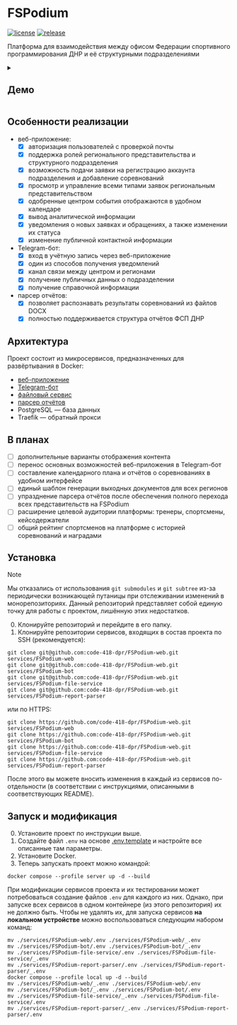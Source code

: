 # FSPodium

[![license](https://img.shields.io/github/license/code-418-dpr/FSPodium)](https://opensource.org/licenses/MIT)
[![release](https://img.shields.io/github/v/release/code-418-dpr/FSPodium?include_prereleases)](https://github.com/code-418-dpr/FSPodium/releases)

Платформа для взаимодействия между офисом Федерации спортивного программирования ДНР и её структурными подразделениями

<details>
  <summary><h2>Демо</h2></summary>
  <h3>Лендинг</h3>
  <img width="70%" src="https://github.com/user-attachments/assets/40e3d31f-1562-461c-8f19-207af52b6687" />
  <img width="70%" src="https://github.com/user-attachments/assets/5f741e2a-c969-49e8-b1bf-bbbcef4ad9d3" />
  <img width="70%" src="https://github.com/user-attachments/assets/30979753-d732-4083-8e61-d67ffc22ef91" />
  
  <h3>Публичный календарь соревнований</h3>
  <h4>Вид месяца</h4>
  <img width="70%" src="https://github.com/user-attachments/assets/cce59280-dada-4531-b10f-563bd8da436f" />
  <h4>Вид недели</h4>
  <img width="70%" src="https://github.com/user-attachments/assets/6a2a14c8-8603-434f-84de-57aa9f71ff02" />
  <h4>Фильтр подразделений</h4>
  <img width="70%" src="https://github.com/user-attachments/assets/b77e9259-e781-460e-9333-424f8ae161ee" />
  <h4>Карточка события</h4>
  <img width="70%" src="https://github.com/user-attachments/assets/db5d3540-3aef-4b00-a3b6-c33bec7e0a6e" />

  <h3>Интерфейс структурного подразделения</h3>
  <h4>Форма авторизации</h4>
  <img width="70%" src="https://github.com/user-attachments/assets/9c22303a-96f4-45f8-9f1d-a00d77d24d37" />
  <h4>Форма заявки на создание подразделения</h4>
  <img width="70%" src="https://github.com/user-attachments/assets/7a790d45-2025-4796-b47c-1b688950a84c" />
  <h4>Письмо со ссылкой после одобрения заявки</h4>
  <img width="70%" src="https://github.com/user-attachments/assets/daa9823a-70e9-441f-a468-f48a9e1afb13" />

  <h4>Статистика у структурного подразделения</h4>
  <img width="70%" src="https://github.com/user-attachments/assets/3f0723e5-cdc2-47dc-9279-ed2a2ec9a0f2" />
  <h4>Настройки уведомлений у подразделения</h4>
  <img width="70%" src="https://github.com/user-attachments/assets/d5f23e06-2365-45f9-91a1-58e1a622f1a0" />
  <h4>Раздел справочной информации у подразделения</h4>
  <img width="70%" src="https://github.com/user-attachments/assets/d4157a3c-14d3-4ca5-8c8b-8346afff64eb" />

  <h4>Форма подачи заявки на проведение мероприятия подразделением</h4>
  <img width="70%" src="https://github.com/user-attachments/assets/f3366904-1c8d-4681-a2da-6c89a8d9a879" />
  <h4>Заявка отобразилась в списке<h4>
  <img width="70%" src="https://github.com/user-attachments/assets/94d2c4b2-1f7e-4e8b-a348-43b1fd5a3d91" />
  <h4>Добавление файлов регламента и отчёта о проведении к событию<h4>
  <img width="70%" src="https://github.com/user-attachments/assets/a993a432-4b7f-496c-9668-40c3a1f16554" />
  <h4>Парсинг отчёта о проведении с выведением рейтингового списка</h4>
  <img width="70%" src="https://github.com/user-attachments/assets/75da1e20-6baa-4457-ae6f-c0cb89deea9f" />
  <h4>Просмотр PDF-файлов внутри браузера</h4>
  <img width="70%" src="https://github.com/user-attachments/assets/3f9d953b-56f8-4e1c-925c-835bc0bd2c4b" />

  <h3>Интерфейс регионального представительства</h3>
  <h4>Заявки на проведение мероприятий и регистрацию подразделений у регионального представительства</h4>
  <img width="70%" src="https://github.com/user-attachments/assets/1920e5dc-8a2b-495a-9c6d-86ae890d1127" />
  <h4>Событие появилось в календаре после одобрения заявки</h4>
  <img width="70%" src="https://github.com/user-attachments/assets/7a1c1026-f012-4c7f-a0d9-56c6da63cf5f" />
  <h4>Отклонение заявки</h4>
  <img width="70%" src="https://github.com/user-attachments/assets/8629e2d6-b5ef-45f8-af3f-bc0ee245d045" />
  
  <h4>Уведомления регионального представительства</h4>
  <img width="70%" alt="image" src="https://github.com/user-attachments/assets/a13574c6-55e5-43f9-8987-f7dce9d4048e" />
  <h4>Статистика регионального представительства</h4>
  <img width="70%" src="https://github.com/user-attachments/assets/e61c0f64-592f-4439-aa76-ce19612b734f" />
  <h4>Редактирование данных структурного подразделения региональным представительством</h4>
  <img width="70%" src="https://github.com/user-attachments/assets/1dcf3d01-2e1e-44d7-9ac1-27725666fbe0" />
</details>

## Особенности реализации

-   веб-приложение:
    -   [x] авторизация пользователей с проверкой почты
    -   [x] поддержка ролей регионального представительства и структурного подразделения
    -   [x] возможность подачи заявки на регистрацию аккаунта подразделения и добавление соревнований
    -   [x] просмотр и управление всеми типами заявок региональным представительством
    -   [x] одобренные центром события отображаются в удобном календаре
    -   [x] вывод аналитической информации
    -   [x] уведомления о новых заявках и обращениях, а также изменении их статуса
    -   [x] изменение публичной контактной информации
-   Telegram-бот:
    -   [x] вход в учётную запись через веб-приложение
    -   [x] один из способов получения уведомлений
    -   [x] канал связи между центром и регионами
    -   [x] получение публичных данных о подразделении
    -   [x] получение справочной информации
-   парсер отчётов:
    -   [x] позволяет распознавать результаты соревнований из файлов DOCX
    -   [x] полностью поддерживается структура отчётов ФСП ДНР

## Архитектура

Проект состоит из микросервисов, предназначенных для развёртывания в Docker:

- [веб-приложение](https://github.com/code-418-dpr/FSPodium-web)
- [Telegram-бот](https://github.com/code-418-dpr/FSPodium-bot)
- [файловый сервис](https://github.com/code-418-dpr/FSPodium-file-service)
- [парсер отчётов](https://github.com/code-418-dpr/FSPodium-report-parser)
- PostgreSQL — база данных
- Traefik — обратный прокси

## В планах
-   [ ] дополнительные варианты отображения контента
-   [ ] перенос основных возможностей веб-приложения в Telegram-бот
-   [ ] составление календарного плана и отчётов о соревнованиях в удобном интерфейсе
-   [ ] единый шаблон генерации выходных документов для всех регионов
-   [ ] упразднение парсера отчётов после обеспечения полного перехода всех представительств на FSPodium
-   [ ] расширение целевой аудитории платформы: тренеры, спортсмены, кейсодержатели
-   [ ] общий рейтинг спортсменов на платформе с историей соревнований и наградами

## Установка

> [!NOTE]
> Мы отказались от использования `git submodules` и `git subtree` из-за периодически возникающей путаницы при
> отслеживании изменений в монорепозиториях. Данный репозиторий представляет собой единую точку для работы с проектом,
> лишённую этих недостатков.

0. Клонируйте репозиторий и перейдите в его папку.
1. Клонируйте репозитории сервисов, входящих в состав проекта по SSH (рекомендуется):

```shell
git clone git@github.com:code-418-dpr/FSPodium-web.git services/FSPodium-web
git clone git@github.com:code-418-dpr/FSPodium-web.git services/FSPodium-bot
git clone git@github.com:code-418-dpr/FSPodium-web.git services/FSPodium-file-service
git clone git@github.com:code-418-dpr/FSPodium-web.git services/FSPodium-report-parser
```

или по HTTPS:

```shell
git clone https://github.com/code-418-dpr/FSPodium-web.git services/FSPodium-web
git clone https://github.com:code-418-dpr/FSPodium-web.git services/FSPodium-bot
git clone https://github.com:code-418-dpr/FSPodium-web.git services/FSPodium-file-service
git clone https://github.com:code-418-dpr/FSPodium-web.git services/FSPodium-report-parser
```

После этого вы можете вносить изменения в каждый из сервисов по-отдельности (в соответствии с инструкциями, описанными в
соответствующих README).

## Запуск и модификация

0. Установите проект по инструкции выше.
1. Создайте файл `.env` на основе [.env.template](.env.template) и настройте все описанные там параметры.
2. Установите Docker.
3. Теперь запускать проект можно командой:

```shell
docker compose --profile server up -d --build
```

При модификации сервисов проекта и их тестировании может потребоваться создание файлов `.env` для каждого из них. Однако, при запуске всех сервисов в одном контейнере (из этого репозитория) их не должно быть. Чтобы не удалять их, для запуска сервисов **на локальном устройстве** можно воспользоваться следующим набором команд:

```shell
mv ./services/FSPodium-web/.env ./services/FSPodium-web/_.env
mv ./services/FSPodium-bot/.env ./services/FSPodium-bot/_.env
mv ./services/FSPodium-file-service/.env ./services/FSPodium-file-service/_.env
mv ./services/FSPodium-report-parser/.env ./services/FSPodium-report-parser/_.env
docker compose --profile local up -d --build
mv ./services/FSPodium-web/_.env ./services/FSPodium-web/.env
mv ./services/FSPodium-bot/_.env ./services/FSPodium-bot/.env
mv ./services/FSPodium-file-service/_.env ./services/FSPodium-file-service/.env
mv ./services/FSPodium-report-parser/_.env ./services/FSPodium-report-parser/.env
```
